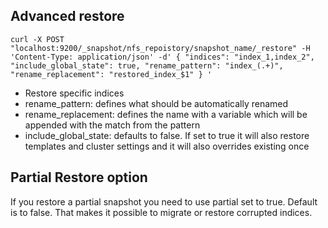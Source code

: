## Advanced restore

`
curl -X POST "localhost:9200/_snapshot/nfs_repoistory/snapshot_name/_restore" -H 'Content-Type: application/json' -d'
{
  "indices": "index_1,index_2",
  "include_global_state": true,
  "rename_pattern": "index_(.+)",
  "rename_replacement": "restored_index_$1"
}
'
`

* Restore specific indices
* rename_pattern:  defines what should be  automatically renamed
* rename_replacement: defines the name  with a variable which will  be appended with the match from the pattern
* include_global_state:  defaults to false. If set to true it will also restore templates and cluster settings and it will also overrides  existing once

## Partial Restore option

If you restore a partial snapshot you need to use partial set to true. Default is to false. That makes it possible to migrate or restore corrupted indices.
